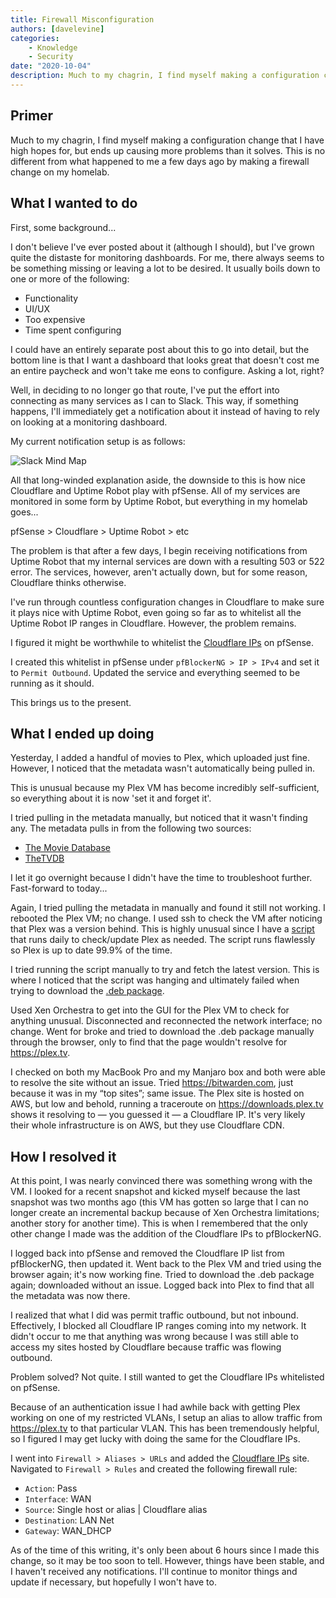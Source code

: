 ```yaml
---
title: Firewall Misconfiguration
authors: [davelevine]
categories:
    - Knowledge
    - Security
date: "2020-10-04"
description: Much to my chagrin, I find myself making a configuration change that I have high hopes for, but ends up causing more problems than it solves. This is no different from what happened to me a few days ago by making a firewall change on my homelab.
---
```


<!--markdownlint-disable-->

## Primer

Much to my chagrin, I find myself making a configuration change that I have high hopes for, but ends up causing more problems than it solves. This is no different from what happened to me a few days ago by making a firewall change on my homelab.

<!-- more -->

## What I wanted to do

First, some background...

I don't believe I've ever posted about it (although I should), but I've grown quite the distaste for monitoring dashboards. For me, there always seems to be something missing or leaving a lot to be desired. It usually boils down to one or more of the following:

- Functionality
- UI/UX
- Too expensive
- Time spent configuring

I could have an entirely separate post about this to go into detail, but the bottom line is that I want a dashboard that looks great that doesn't cost me an entire paycheck and won't take me eons to configure. Asking a lot, right?

Well, in deciding to no longer go that route, I've put the effort into connecting as many services as I can to Slack. This way, if something happens, I'll immediately get a notification about it instead of having to rely on looking at a monitoring dashboard.

My current notification setup is as follows:

<Image src="https://cdn.levine.io/uploads/images/gallery/2020-10/Tv2MhDAaCI67cYgE-slack-mind-map.png" alt="Slack Mind Map" />

All that long-winded explanation aside, the downside to this is how nice Cloudflare and Uptime Robot play with pfSense. All of my services are monitored in some form by Uptime Robot, but everything in my homelab goes...

pfSense > Cloudflare > Uptime Robot > etc

The problem is that after a few days, I begin receiving notifications from Uptime Robot that my internal services are down with a resulting 503 or 522 error. The services, however, aren't actually down, but for some reason, Cloudflare thinks otherwise.

I've run through countless configuration changes in Cloudflare to make sure it plays nice with Uptime Robot, even going so far as to whitelist all the Uptime Robot IP ranges in Cloudflare. However, the problem remains.

I figured it might be worthwhile to whitelist the [Cloudflare IPs](https://www.cloudflare.com/ips-v4) on pfSense.

I created this whitelist in pfSense under `pfBlockerNG > IP > IPv4` and set it to `Permit Outbound`. Updated the service and everything seemed to be running as it should.

This brings us to the present.

## What I ended up doing

Yesterday, I added a handful of movies to Plex, which uploaded just fine. However, I noticed that the metadata wasn't automatically being pulled in.

This is unusual because my Plex VM has become incredibly self-sufficient, so everything about it is now 'set it and forget it'.

I tried pulling in the metadata manually, but noticed that it wasn't finding any. The metadata pulls in from the following two sources:

- [The Movie Database](https://www.themoviedb.org)
- [TheTVDB](https://thetvdb.com)

I let it go overnight because I didn't have the time to troubleshoot further. Fast-forward to today...

Again, I tried pulling the metadata in manually and found it still not working. I rebooted the Plex VM; no change. I used ssh to check the VM after noticing that Plex was a version behind. This is highly unusual since I have a [script](https://github.com/mrworf/plexupdate) that runs daily to check/update Plex as needed. The script runs flawlessly so Plex is up to date 99.9% of the time.

I tried running the script manually to try and fetch the latest version. This is where I noticed that the script was hanging and ultimately failed when trying to download the [.deb package](https://downloads.plex.tv/plex-media-server-new/1.20.2.3370-b1b651549/debian/plexmediaserver_1.20.2.3370-b1b651549_amd64.deb).

Used Xen Orchestra to get into the GUI for the Plex VM to check for anything unusual. Disconnected and reconnected the network interface; no change. Went for broke and tried to download the .deb package manually through the browser, only to find that the page wouldn't resolve for <https://plex.tv>.

I checked on both my MacBook Pro and my Manjaro box and both were able to resolve the site without an issue. Tried <https://bitwarden.com>, just because it was in my “top sites”; same issue. The Plex site is hosted on AWS, but low and behold, running a traceroute on <https://downloads.plex.tv> shows it resolving to — you guessed it — a Cloudflare IP. It's very likely their whole infrastructure is on AWS, but they use Cloudflare CDN.

## How I resolved it

At this point, I was nearly convinced there was something wrong with the VM. I looked for a recent snapshot and kicked myself because the last snapshot was two months ago (this VM has gotten so large that I can no longer create an incremental backup because of Xen Orchestra limitations; another story for another time). This is when I remembered that the only other change I made was the addition of the Cloudflare IPs to pfBlockerNG.

I logged back into pfSense and removed the Cloudflare IP list from pfBlockerNG, then updated it. Went back to the Plex VM and tried using the browser again; it's now working fine. Tried to download the .deb package again; downloaded without an issue. Logged back into Plex to find that all the metadata was now there.

I realized that what I did was permit traffic outbound, but not inbound. Effectively, I blocked all Cloudflare IP ranges coming into my network. It didn't occur to me that anything was wrong because I was still able to access my sites hosted by Cloudflare because traffic was flowing outbound.

Problem solved? Not quite. I still wanted to get the Cloudflare IPs whitelisted on pfSense.

Because of an authentication issue I had awhile back with getting Plex working on one of my restricted VLANs, I setup an alias to allow traffic from <https://plex.tv> to that particular VLAN. This has been tremendously helpful, so I figured I may get lucky with doing the same for the Cloudflare IPs.

I went into `Firewall > Aliases > URLs` and added the [Cloudflare IPs](https://www.cloudflare.com/ips-v4) site. Navigated to `Firewall > Rules` and created the following firewall rule:

- `Action`: Pass
- `Interface`: WAN
- `Source`: Single host or alias | Cloudflare alias
- `Destination`: LAN Net
- `Gateway`: WAN_DHCP

As of the time of this writing, it's only been about 6 hours since I made this change, so it may be too soon to tell. However, things have been stable, and I haven't received any notifications. I'll continue to monitor things and update if necessary, but hopefully I won't have to.
